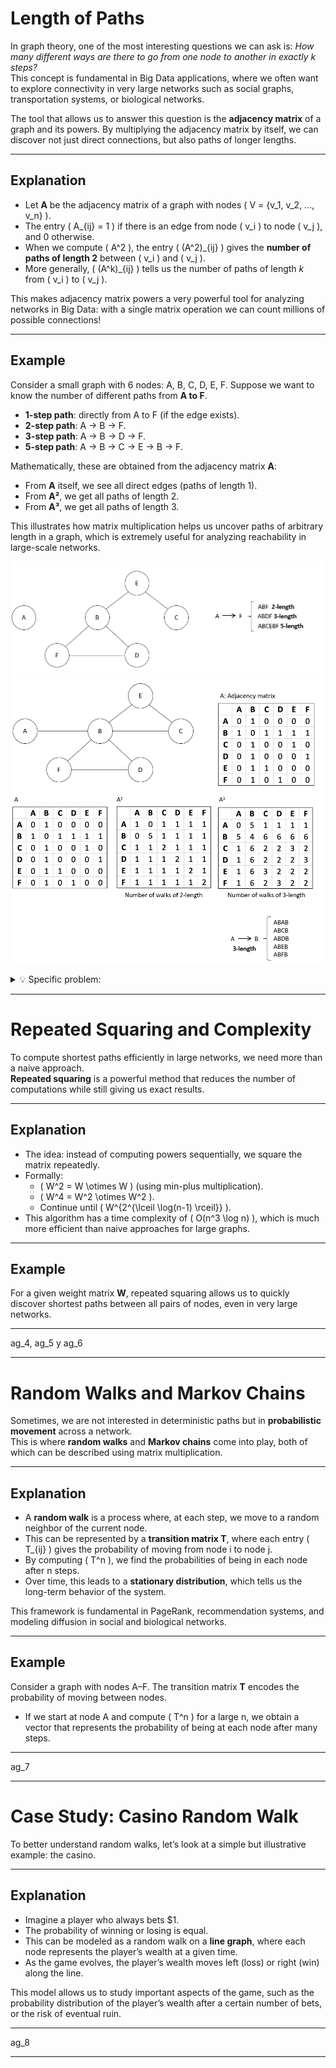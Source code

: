 # Length of Paths

In graph theory, one of the most interesting questions we can ask is: *How many different ways are there to go from one node to another in exactly k steps?*  
This concept is fundamental in Big Data applications, where we often want to explore connectivity in very large networks such as social graphs, transportation systems, or biological networks.

The tool that allows us to answer this question is the **adjacency matrix** of a graph and its powers. By multiplying the adjacency matrix by itself, we can discover not just direct connections, but also paths of longer lengths.

---

## Explanation
- Let **A** be the adjacency matrix of a graph with nodes \( V = \{v_1, v_2, ..., v_n\} \).  
- The entry \( A_{ij} = 1 \) if there is an edge from node \( v_i \) to node \( v_j \), and 0 otherwise.  
- When we compute \( A^2 \), the entry \( (A^2)_{ij} \) gives the **number of paths of length 2** between \( v_i \) and \( v_j \).  
- More generally, \( (A^k)_{ij} \) tells us the number of paths of length *k* from \( v_i \) to \( v_j \).  

This makes adjacency matrix powers a very powerful tool for analyzing networks in Big Data: with a single matrix operation we can count millions of possible connections!

---

## Example
Consider a small graph with 6 nodes: A, B, C, D, E, F. Suppose we want to know the number of different paths from **A to F**.

- **1-step path**: directly from A to F (if the edge exists).  
- **2-step path**: A → B → F.  
- **3-step path**: A → B → D → F.  
- **5-step path**: A → B → C → E → B → F.  

Mathematically, these are obtained from the adjacency matrix **A**:
- From **A** itself, we see all direct edges (paths of length 1).  
- From **A²**, we get all paths of length 2.  
- From **A³**, we get all paths of length 3.  

This illustrates how matrix multiplication helps us uncover paths of arbitrary length in a graph, which is extremely useful for analyzing reachability in large-scale networks.

![Graph](ApplicationsExtended/ag_1.png "Graph")
![Graph and Adjacency Matrix](ApplicationsExtended/ag_2.png "Graph and Adjacency Matrix")
![Length of paths in adjacency matrix multiplications](ApplicationsExtended/ag_3.png "Length of paths in adjacency matrix multiplications")

<details>
<summary>💡 Specific problem:</summary>
<p>  Detecting users that can be influenced in a limited number of steps.</p>
<p>Suppose a user A publishes an information (news, rumour or advertising product), and we want to know which users can be reached through interactions in exactly n steps. For example, we want to see who could receive the information if it is shared among friends up to three times (i.e. in paths of length 3). </p>
</details>

---

# Repeated Squaring and Complexity

To compute shortest paths efficiently in large networks, we need more than a naive approach.  
**Repeated squaring** is a powerful method that reduces the number of computations while still giving us exact results.

---

## Explanation
- The idea: instead of computing powers sequentially, we square the matrix repeatedly.  
- Formally:  
  - \( W^2 = W \otimes W \) (using min-plus multiplication).  
  - \( W^4 = W^2 \otimes W^2 \).  
  - Continue until \( W^{2^{\lceil \log(n-1) \rceil}} \).  
- This algorithm has a time complexity of \( O(n^3 \log n) \), which is much more efficient than naive approaches for large graphs.

---

## Example
For a given weight matrix **W**, repeated squaring allows us to quickly discover shortest paths between all pairs of nodes, even in very large networks.

---

ag_4, ag_5 y ag_6

---

# Random Walks and Markov Chains

Sometimes, we are not interested in deterministic paths but in **probabilistic movement** across a network.  
This is where **random walks** and **Markov chains** come into play, both of which can be described using matrix multiplication.

---

## Explanation
- A **random walk** is a process where, at each step, we move to a random neighbor of the current node.  
- This can be represented by a **transition matrix T**, where each entry \( T_{ij} \) gives the probability of moving from node i to node j.  
- By computing \( T^n \), we find the probabilities of being in each node after n steps.  
- Over time, this leads to a **stationary distribution**, which tells us the long-term behavior of the system.

This framework is fundamental in PageRank, recommendation systems, and modeling diffusion in social and biological networks.

---

## Example
Consider a graph with nodes A–F. The transition matrix **T** encodes the probability of moving between nodes.  
- If we start at node A and compute \( T^n \) for a large n, we obtain a vector that represents the probability of being at each node after many steps.

---

ag_7

---
# Case Study: Casino Random Walk

To better understand random walks, let’s look at a simple but illustrative example: the casino.  

---

## Explanation
- Imagine a player who always bets $1.  
- The probability of winning or losing is equal.  
- This can be modeled as a random walk on a **line graph**, where each node represents the player’s wealth at a given time.  
- As the game evolves, the player’s wealth moves left (loss) or right (win) along the line.  

This model allows us to study important aspects of the game, such as the probability distribution of the player’s wealth after a certain number of bets, or the risk of eventual ruin.

---

ag_8

---